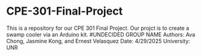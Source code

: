 # CPE-301-Final-Project
This is a repository for our CPE 301 Final Project. Our projct is to create a swamp cooler via an Arduino kit.
#UNDECIDED GROUP NAME
Authors: Ava Chong, Jasmine Kong, and Ernest Velasquez
Date: 4/29/2025
University: UNR
  
